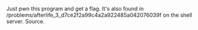 Just pwn this program and get a flag. It's also found in /problems/afterlife_3_d7ce2f2a99c4a2a922485a042076039f on the shell server. Source.


